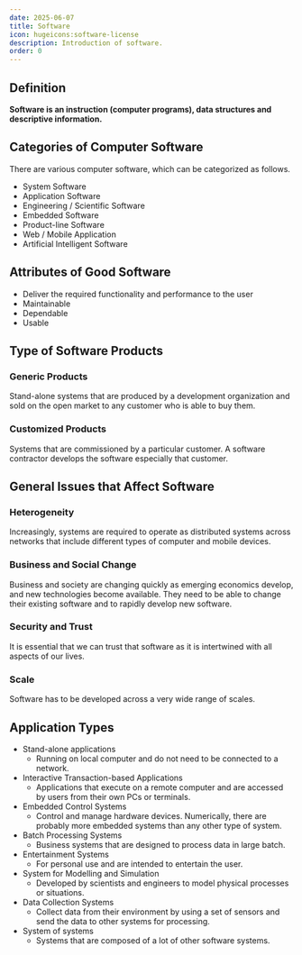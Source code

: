 ```yaml
---
date: 2025-06-07
title: Software
icon: hugeicons:software-license
description: Introduction of software.
order: 0
---
```


## Definition

**Software is an instruction (computer programs), data structures and descriptive information.**

## Categories of Computer Software

There are various computer software, which can be categorized as follows.

* System Software
* Application Software
* Engineering / Scientific Software
* Embedded Software
* Product-line Software
* Web / Mobile Application
* Artificial Intelligent Software

## Attributes of Good Software

* Deliver the required functionality and performance to the user
* Maintainable
* Dependable
* Usable

## Type of Software Products

### Generic Products

Stand-alone systems that are produced by a development organization and sold on the open market to any customer who is able to buy them.

### Customized Products

Systems that are commissioned by a particular customer. A software contractor develops the software especially that customer.

## General Issues that Affect Software

### Heterogeneity

Increasingly, systems are required to operate as distributed systems across networks that include different types of computer and mobile devices.

### Business and Social Change

Business and society are changing quickly as emerging economics develop, and new technologies become available. They need to be able to change their existing software and to rapidly develop new software.

### Security and Trust

It is essential that we can trust that software as it is intertwined with all aspects of our lives.

### Scale

Software has to be developed across a very wide range of scales.

## Application Types

* Stand-alone applications
  * Running on local computer and do not need to be connected to a network.
* Interactive Transaction-based Applications
  * Applications that execute on a remote computer and are accessed by users from their own PCs or terminals.
* Embedded Control Systems
  * Control and manage hardware devices. Numerically, there are probably more embedded systems than any other type of system.
* Batch Processing Systems
  * Business systems that are designed to process data in large batch.
* Entertainment Systems
  * For personal use and are intended to entertain the user.
* System for Modelling and Simulation
  * Developed by scientists and engineers to model physical processes or situations.
* Data Collection Systems
  * Collect data from their environment by using a set of sensors and send the data to other systems for processing.
* System of systems
  * Systems that are composed of a lot of other software systems.
